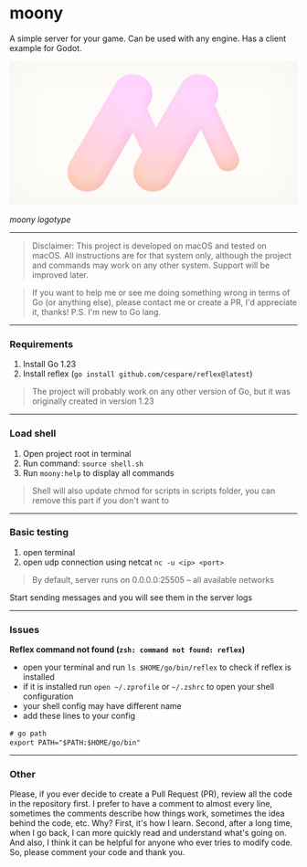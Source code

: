 # moony

A simple server for your game. Can be used with any engine. Has a client example for Godot.

![moony](assets/moony.png)

*moony logotype*

---

> Disclaimer: This project is developed on macOS and tested on macOS. All instructions are for that system only, although the project and commands may work on any other system. Support will be improved later.

> If you want to help me or see me doing something wrong in terms of Go (or anything else), please contact me or create a PR, I'd appreciate it, thanks! P.S. I'm new to Go lang.

--- 

### Requirements

1. Install Go 1.23
2. Install reflex (`go install github.com/cespare/reflex@latest`)

> The project will probably work on any other version of Go, but it was originally created in version 1.23

---

### Load shell

1. Open project root in terminal
2. Run command: `source shell.sh`
3. Run `moony:help` to display all commands

> Shell will also update chmod for scripts in scripts folder, you can remove this part if you don't want to

---

### Basic testing

1. open terminal
2. open udp connection using netcat `nc -u <ip> <port>`

> By default, server runs on 0.0.0.0:25505 – all available networks 

Start sending messages and you will see them in the server logs

---

### Issues

**Reflex command not found (`zsh: command not found: reflex`)**

* open your terminal and run `ls $HOME/go/bin/reflex` to check if reflex is installed 
* if it is installed run `open ~/.zprofile` or `~/.zshrc` to open your shell configuration 
* your shell config may have different name
* add these lines to your config

```
# go path
export PATH="$PATH:$HOME/go/bin"
```

---

### Other

Please, if you ever decide to create a Pull Request (PR), review all the code in the repository first. I prefer to have a comment to almost every line, sometimes the comments describe how things work, sometimes the idea behind the code, etc. Why? First, it's how I learn. Second, after a long time, when I go back, I can more quickly read and understand what's going on. And also, I think it can be helpful for anyone who ever tries to modify code. So, please comment your code and thank you.